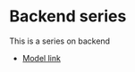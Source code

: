 # Backend series

This is a series on backend

- [Model link](https://app.eraser.io/workspace/YtPqZ1VogxGy1j?origin=share)
